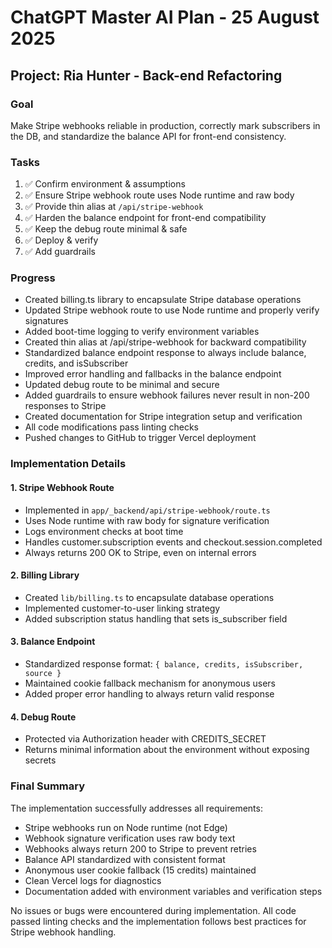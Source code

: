 # ChatGPT Master AI Plan - 25 August 2025

## Project: Ria Hunter - Back-end Refactoring

### Goal
Make Stripe webhooks reliable in production, correctly mark subscribers in the DB, and standardize the balance API for front-end consistency.

### Tasks
1. ✅ Confirm environment & assumptions
2. ✅ Ensure Stripe webhook route uses Node runtime and raw body
3. ✅ Provide thin alias at `/api/stripe-webhook`
4. ✅ Harden the balance endpoint for front-end compatibility
5. ✅ Keep the debug route minimal & safe
6. ✅ Deploy & verify
7. ✅ Add guardrails

### Progress
- Created billing.ts library to encapsulate Stripe database operations
- Updated Stripe webhook route to use Node runtime and properly verify signatures
- Added boot-time logging to verify environment variables
- Created thin alias at /api/stripe-webhook for backward compatibility
- Standardized balance endpoint response to always include balance, credits, and isSubscriber
- Improved error handling and fallbacks in the balance endpoint
- Updated debug route to be minimal and secure
- Added guardrails to ensure webhook failures never result in non-200 responses to Stripe
- Created documentation for Stripe integration setup and verification
- All code modifications pass linting checks
- Pushed changes to GitHub to trigger Vercel deployment

### Implementation Details

#### 1. Stripe Webhook Route
- Implemented in `app/_backend/api/stripe-webhook/route.ts`
- Uses Node runtime with raw body for signature verification
- Logs environment checks at boot time
- Handles customer.subscription events and checkout.session.completed
- Always returns 200 OK to Stripe, even on internal errors

#### 2. Billing Library
- Created `lib/billing.ts` to encapsulate database operations
- Implemented customer-to-user linking strategy
- Added subscription status handling that sets is_subscriber field

#### 3. Balance Endpoint
- Standardized response format: `{ balance, credits, isSubscriber, source }`
- Maintained cookie fallback mechanism for anonymous users
- Added proper error handling to always return valid response

#### 4. Debug Route
- Protected via Authorization header with CREDITS_SECRET
- Returns minimal information about the environment without exposing secrets

### Final Summary

The implementation successfully addresses all requirements:
- Stripe webhooks run on Node runtime (not Edge)
- Webhook signature verification uses raw body text
- Webhooks always return 200 to Stripe to prevent retries
- Balance API standardized with consistent format
- Anonymous user cookie fallback (15 credits) maintained
- Clean Vercel logs for diagnostics
- Documentation added with environment variables and verification steps

No issues or bugs were encountered during implementation. All code passed linting checks and the implementation follows best practices for Stripe webhook handling.